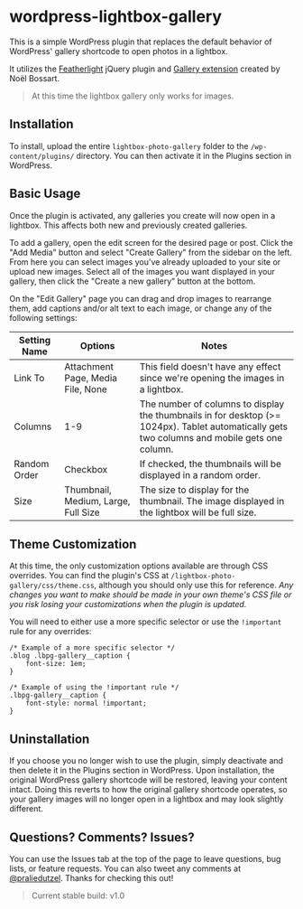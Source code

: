 # wordpress-lightbox-gallery
This is a simple WordPress plugin that replaces the default behavior of WordPress' gallery shortcode to open photos in a lightbox.

It utilizes the [Featherlight](https://noelboss.github.io/featherlight/) jQuery plugin and [Gallery extension](https://noelboss.github.io/featherlight/gallery.html) created by Noël Bossart.

> At this time the lightbox gallery only works for images.


## Installation
To install, upload the entire `lightbox-photo-gallery` folder to the `/wp-content/plugins/` directory. You can then activate it in the Plugins section in WordPress.


## Basic Usage
Once the plugin is activated, any galleries you create will now open in a lightbox. This affects both new and previously created galleries.

To add a gallery, open the edit screen for the desired page or post. Click the "Add Media" button and select "Create Gallery" from the sidebar on the left. From here you can select images you've already uploaded to your site or upload new images. Select all of the images you want displayed in your gallery, then click the "Create a new gallery" button at the bottom.

On the "Edit Gallery" page you can drag and drop images to rearrange them, add captions and/or alt text to each image, or change any of the following settings:

| Setting Name  | Options                             | Notes                    |
| ------------- | ----------------------------------- | ------------------------ |
| Link To       | Attachment Page, Media File, None   | This field doesn't have any effect since we're opening the images in a lightbox. |
| Columns       | 1-9                                 | The number of columns to display the thumbnails in for desktop (>= 1024px). Tablet automatically gets two columns and mobile gets one column.    |
| Random Order  | Checkbox                            | If checked, the thumbnails will be displayed in a random order. |
| Size          | Thumbnail, Medium, Large, Full Size | The size to display for the thumbnail. The image displayed in the lightbox will be full size. |


## Theme Customization
At this time, the only customization options available are through CSS overrides. You can find the plugin's CSS at `/lightbox-photo-gallery/css/theme.css`, although you should only use this for reference. *Any changes you want to make should be made in your own theme's CSS file or you risk losing your customizations when the plugin is updated.*

You will need to either use a more specific selector or use the `!important` rule for any overrides:
```
/* Example of a more specific selector */
.blog .lbpg-gallery__caption {
    font-size: 1em;
}

/* Example of using the !important rule */
.lbpg-gallery__caption {
    font-style: normal !important;
}
```


## Uninstallation
If you choose you no longer wish to use the plugin, simply deactivate and then delete it in the Plugins section in WordPress. Upon installation, the original WordPress gallery shortcode will be restored, leaving your content intact. Doing this reverts to how the original gallery shortcode operates, so your gallery images will no longer open in a lightbox and may look slightly different.

## Questions? Comments? Issues?
You can use the Issues tab at the top of the page to leave questions, bug lists, or feature requests. You can also tweet any comments at [@praliedutzel](http://twitter.com/praliedutzel). Thanks for checking this out!

> Current stable build: v1.0